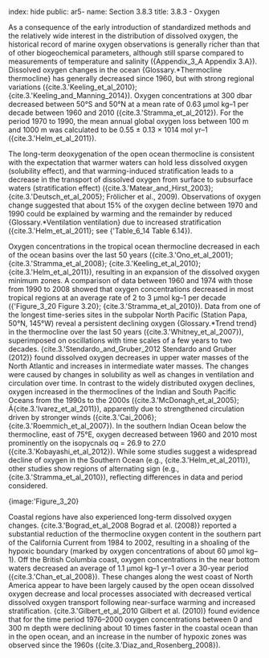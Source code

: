 index: hide
public: ar5-
name: Section 3.8.3
title: 3.8.3 - Oxygen

As a consequence of the early introduction of standardized methods and the relatively wide interest in the distribution of dissolved oxygen, the historical record of marine oxygen observations is generally richer than that of other biogeochemical parameters, although still sparse compared to measurements of temperature and salinity ({Appendix_3_A Appendix 3.A}). Dissolved oxygen changes in the ocean {Glossary.*Thermocline thermocline} has generally decreased since 1960, but with strong regional variations ({cite.3.'Keeling_et_al_2010}; {cite.3.'Keeling_and_Manning_2014}). Oxygen concentrations at 300 dbar decreased between 50°S and 50°N at a mean rate of 0.63 μmol kg–1 per decade between 1960 and 2010 ({cite.3.'Stramma_et_al_2012}). For the period 1970 to 1990, the mean annual global oxygen loss between 100 m and 1000 m was calculated to be 0.55 ± 0.13 × 1014 mol yr–1 ({cite.3.'Helm_et_al_2011}).

The long-term deoxygenation of the open ocean thermocline is consistent with the expectation that warmer waters can hold less dissolved oxygen (solubility effect), and that warming-induced stratification leads to a decrease in the transport of dissolved oxygen from surface to subsurface waters (stratification effect) ({cite.3.'Matear_and_Hirst_2003}; {cite.3.'Deutsch_et_al_2005}; Frölicher et al., 2009). Observations of oxygen change suggested that about 15% of the oxygen decline between 1970 and 1990 could be explained by warming and the remainder by reduced {Glossary.*Ventilation ventilation} due to increased stratification ({cite.3.'Helm_et_al_2011}; see {'Table_6_14 Table 6.14}).

Oxygen concentrations in the tropical ocean thermocline decreased in each of the ocean basins over the last 50 years ({cite.3.'Ono_et_al_2001}; {cite.3.'Stramma_et_al_2008}; {cite.3.'Keeling_et_al_2010}; {cite.3.'Helm_et_al_2011}), resulting in an expansion of the dissolved oxygen minimum zones. A comparison of data between 1960 and 1974 with those from 1990 to 2008 showed that oxygen concentrations decreased in most tropical regions at an average rate of 2 to 3 μmol kg–1 per decade ({'Figure_3_20 Figure 3.20}; {cite.3.'Stramma_et_al_2010}). Data from one of the longest time-series sites in the subpolar North Pacific (Station Papa, 50°N, 145°W) reveal a persistent declining oxygen {Glossary.*Trend trend} in the thermocline over the last 50 years ({cite.3.'Whitney_et_al_2007}), superimposed on oscillations with time scales of a few years to two decades. {cite.3.'Stendardo_and_Gruber_2012 Stendardo and Gruber (2012)} found dissolved oxygen decreases in upper water masses of the North Atlantic and increases in intermediate water masses. The changes were caused by changes in solubility as well as changes in ventilation and circulation over time. In contrast to the widely distributed oxygen declines, oxygen increased in the thermoclines of the Indian and South Pacific Oceans from the 1990s to the 2000s ({cite.3.'McDonagh_et_al_2005}; Á{cite.3.'lvarez_et_al_2011}), apparently due to strengthened circulation driven by stronger winds ({cite.3.'Cai_2006}; {cite.3.'Roemmich_et_al_2007}). In the southern Indian Ocean below the thermocline, east of 75°E, oxygen decreased between 1960 and 2010 most prominently on the isopycnals σq = 26.9 to 27.0 ({cite.3.'Kobayashi_et_al_2012}). While some studies suggest a widespread decline of oxygen in the Southern Ocean (e.g., {cite.3.'Helm_et_al_2011}), other studies show regions of alternating sign (e.g., {cite.3.'Stramma_et_al_2010}), reflecting differences in data and period considered.

{image:'Figure_3_20}

Coastal regions have also experienced long-term dissolved oxygen changes. {cite.3.'Bograd_et_al_2008 Bograd et al. (2008)} reported a substantial reduction of the thermocline oxygen content in the southern part of the California Current from 1984 to 2002, resulting in a shoaling of the hypoxic boundary (marked by oxygen concentrations of about 60 μmol kg–1). Off the British Columbia coast, oxygen concentrations in the near bottom waters decreased an average of 1.1 μmol kg–1 yr–1 over a 30-year period ({cite.3.'Chan_et_al_2008}). These changes along the west coast of North America appear to have been largely caused by the open ocean dissolved oxygen decrease and local processes associated with decreased vertical dissolved oxygen transport following near-surface warming and increased stratification. {cite.3.'Gilbert_et_al_2010 Gilbert et al. (2010)} found evidence that for the time period 1976–2000 oxygen concentrations between 0 and 300 m depth were declining about 10 times faster in the coastal ocean than in the open ocean, and an increase in the number of hypoxic zones was observed since the 1960s ({cite.3.'Diaz_and_Rosenberg_2008}).
